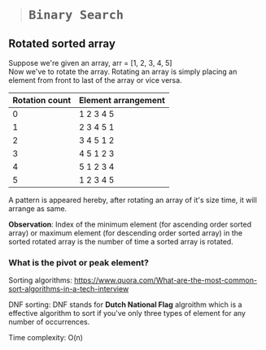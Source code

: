 > # **```Binary Search```**

## Rotated sorted array 
Suppose we're given an array, arr = [1, 2, 3, 4, 5]  
Now we've to rotate the array. Rotating an array is simply placing an element from front to last of the array or vice versa. 

| Rotation count | Element arrangement |
| -------------- | ------------------- |
| 0              | 1 2 3 4 5           |
| 1              | 2 3 4 5 1           |
| 2              | 3 4 5 1 2           |
| 3              | 4 5 1 2 3           |
| 4              | 5 1 2 3 4           |
| 5              | 1 2 3 4 5           |

A pattern is appeared hereby, after rotating an array of it's size time, it will arrange as same. 

**Observation**: Index of the minimum element (for ascending order sorted array) or maximum element (for descending order sorted array) in the sorted rotated array is the number of time a sorted array is rotated.

### What is the pivot or peak element? 

Sorting algorithms: 
https://www.quora.com/What-are-the-most-common-sort-algorithms-in-a-tech-interview

DNF sorting: DNF stands for **Dutch National Flag** algroithm which is a effective algorithm to sort if you've only three types of element for any number of occurrences. 

Time complexity: O(n)


